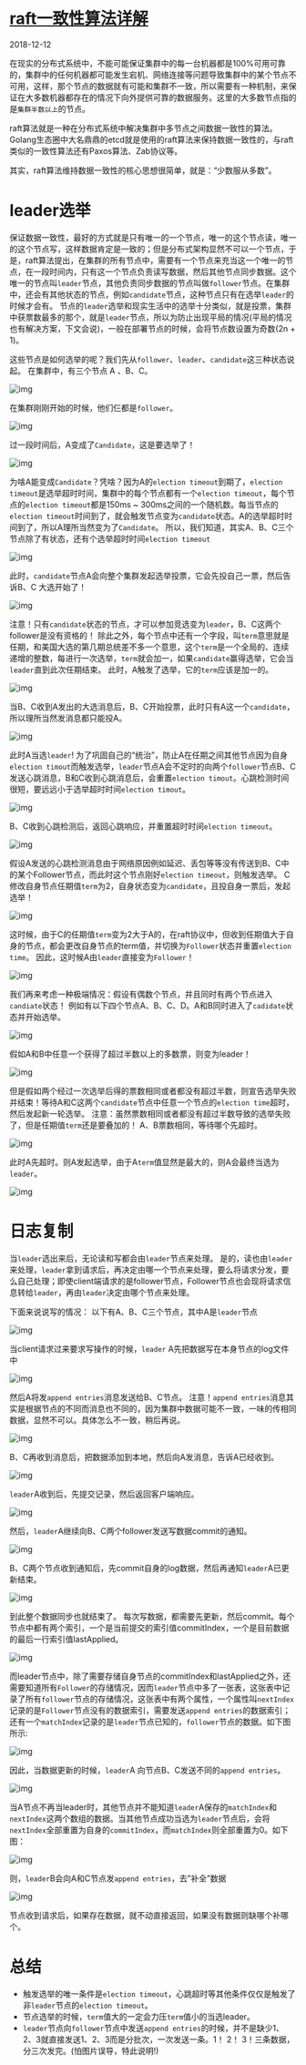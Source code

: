 # [raft一致性算法详解](https://i6448038.github.io/2018/12/12/raft/)

2018-12-12

在现实的分布式系统中，不能可能保证集群中的每一台机器都是100%可用可靠的，集群中的任何机器都可能发生宕机、网络连接等问题导致集群中的某个节点不可用，这样，那个节点的数据就有可能和集群不一致，所以需要有一种机制，来保证在大多数机器都存在的情况下向外提供可靠的数据服务。这里的大多数节点指的是`集群半数以上`的节点。

raft算法就是一种在分布式系统中解决集群中多节点之间数据一致性的算法。Golang生态圈中大名鼎鼎的etcd就是使用的raft算法来保持数据一致性的，与raft类似的一致性算法还有Paxos算法、Zab协议等。

其实，raft算法维持数据一致性的核心思想很简单，就是：“少数服从多数”。

# leader选举

保证数据一致性，最好的方式就是只有唯一的一个节点，唯一的这个节点读，唯一的这个节点写，这样数据肯定是一致的；但是分布式架构显然不可以一个节点，于是，raft算法提出，在集群的所有节点中，需要有一个节点来充当这一个唯一的节点，在一段时间内，只有这一个节点负责读写数据，然后其他节点同步数据。这个唯一的节点叫`leader`节点，其他负责同步数据的节点叫做`follower`节点。在集群中，还会有其他状态的节点，例如`candidate`节点，这种节点只有在选举`leader`的时候才会有。
节点的`leader`选举和现实生活中的选举十分类似，就是投票，集群中获票数最多的那个，就是`leader`节点，所以为防止出现平局的情况(平局的情况也有解决方案，下文会说)，一般在部署节点的时候，会将节点数设置为奇数(2n + 1)。

这些节点是如何选举的呢？我们先从`follower`、`leader`、`candidate`这三种状态说起。
在集群中，有三个节点 A 、B、C。

![img](https://i6448038.github.io/img/raft/1.jpeg)

在集群刚刚开始的时候，他们仨都是`follower`。

![img](https://i6448038.github.io/img/raft/2.jpeg)

过一段时间后，A变成了`Candidate`，这是要选举了！

![img](https://i6448038.github.io/img/raft/3.jpeg)

为啥A能变成`Candidate`？凭啥？因为A的`election timeout`到期了，`election timeout`是选举超时时间，集群中的每个节点都有一个`election timeout`，每个节点的`election timeout`都是150ms ~ 300ms之间的一个随机数。每当节点的`election timeout`时间到了，就会触发节点变为`candidate`状态。A的选举超时时间到了，所以A理所当然变为了`Candidate`。
所以，我们知道，其实A、B、C三个节点除了有状态，还有个选举超时时间`election timeout`

![img](https://i6448038.github.io/img/raft/4.jpeg)

此时，`candidate`节点A会向整个集群发起选举投票，它会先投自己一票，然后告诉B、C 大选开始了！

![img](https://i6448038.github.io/img/raft/5.jpeg)

注意！只有`candidate`状态的节点，才可以参加竞选变为`leader`，B、C这两个follower是没有资格的！
除此之外，每个节点中还有一个字段，叫`term`意思就是任期，和美国大选的第几期总统差不多一个意思，这个`term`是一个全局的、连续递增的整数，每进行一次选举，`term`就会加一，如果`candidate`赢得选举，它会当`leader`直到此次任期结束。
此时，A触发了选举，它的`term`应该是加一的。

![img](https://i6448038.github.io/img/raft/6.jpeg)

当B、C收到A发出的大选消息后，B、C开始投票，此时只有A这一个`candidate`，所以理所当然发消息都只能投A。

![img](https://i6448038.github.io/img/raft/7.jpeg)

此时A当选`leader`!
为了巩固自己的“统治”，防止A在任期之间其他节点因为自身`election timout`而触发选举，`leader`节点A会不定时的向两个`follower`节点B、C发送心跳消息，B和C收到心跳消息后，会重置`election timout`。心跳检测时间很短，要远远小于选举超时时间`election timout`。

![img](https://i6448038.github.io/img/raft/8.jpeg)

B、C收到心跳检测后，返回心跳响应，并重置超时时间`election timeout`。

![img](https://i6448038.github.io/img/raft/9.jpeg)

假设A发送的心跳检测消息由于网络原因例如延迟、丢包等等没有传送到B、C中的某个Follower节点，而此时这个节点刚好`election timeout`，则触发选举。
C修改自身节点任期值`term`为2，自身状态变为`candidate`，且投自身一票后，发起选举！

![img](https://i6448038.github.io/img/raft/10.jpeg)

这时候，由于C的任期值`term`变为2大于A的，在raft协议中，但收到任期值大于自身的节点，都会更改自身节点的term值，并切换为`Follower`状态并重置`election time`。
因此，这时候A由`leader`直接变为`Follower`！

![img](https://i6448038.github.io/img/raft/11.jpeg)

我们再来考虑一种极端情况：假设有偶数个节点，并且同时有两个节点进入`candiate`状态！
例如有以下四个节点A、B、C、D。A和B同时进入了`cadidate`状态并开始选举。

![img](https://i6448038.github.io/img/raft/12.jpeg)

假如A和B中任意一个获得了超过半数以上的多数票，则变为leader！

![img](https://i6448038.github.io/img/raft/13.jpeg)

但是假如两个经过一次选举后得的票数相同或者都没有超过半数，则宣告选举失败并结束！等待A和C这两个`candidate`节点中任意一个节点的`election time`超时，然后发起新一轮选举。
注意：虽然票数相同或者都没有超过半数导致的选举失败了，但是任期值`term`还是要叠加的！
A、B票数相同，等待哪个先超时。

![img](https://i6448038.github.io/img/raft/14.jpeg)

此时A先超时。则A发起选举，由于A`term`值显然是最大的，则A会最终当选为`leader`。

![img](https://i6448038.github.io/img/raft/15.jpeg)

# 日志复制

当`leader`选出来后，无论读和写都会由`leader`节点来处理。
是的，读也由`leader`来处理，`leader`拿到请求后，再决定由哪一个节点来处理，要么将请求分发，要么自己处理；即使client端请求的是follower节点，Follower节点也会现将请求信息转给`leader`，再由`leader`决定由哪个节点来处理。

下面来说说写的情况：
以下有A、B、C三个节点，其中A是`leader`节点

![img](https://i6448038.github.io/img/raft/16.jpeg)

当client请求过来要求写操作的时候，`leader` A先把数据写在本身节点的log文件中

![img](https://i6448038.github.io/img/raft/17.jpeg)

然后A将发`append entries`消息发送给B、C节点。
注意！`append entries`消息其实是根据节点的不同而消息也不同的，因为集群中数据可能不一致，一味的传相同数据，显然不可以。具体怎么不一致，稍后再说。

![img](https://i6448038.github.io/img/raft/18.jpeg)

B、C再收到消息后，把数据添加到本地，然后向A发消息，告诉A已经收到。

![img](https://i6448038.github.io/img/raft/19.jpeg)

`leader`A收到后，先提交记录，然后返回客户端响应。

![img](https://i6448038.github.io/img/raft/20.jpeg)

然后，`leader`A继续向B、C两个follower发送写数据commit的通知。

![img](https://i6448038.github.io/img/raft/21.jpeg)

B、C两个节点收到通知后，先commit自身的log数据，然后再通知`leader`A已更新结束。

![img](https://i6448038.github.io/img/raft/22.jpeg)

到此整个数据同步也就结束了。
每次写数据，都需要先更新，然后commit。每个节点中都有两个索引，一个是当前提交的索引值commitIndex，一个是目前数据的最后一行索引值lastApplied。

![img](https://i6448038.github.io/img/raft/23.jpeg)

而leader节点中，除了需要存储自身节点的commitIndex和lastApplied之外，还需要知道所有`Follower`的存储情况，因而`leader`节点中多了一张表，这张表中记录了所有`follower`节点的存储情况，这张表中有两个属性，一个属性叫`nextIndex`记录的是`Follower`节点没有的数据索引，需要发送`append entries`的数据索引；还有一个`matchIndex`记录的是`leader`节点已知的，`follower`节点的数据。如下图所示:

![img](https://i6448038.github.io/img/raft/24.jpeg)

因此，当数据更新的时候，`leader`A 向节点B、C发送不同的`append entries`。

![img](https://i6448038.github.io/img/raft/25.jpeg)

当A节点不再当leader时，其他节点并不能知道`leader`A保存的`matchIndex`和`nextIndex`这两个数组的数据。当其他节点成功当选为`leader`节点后，会将`nextIndex`全部重置为自身的`commitIndex`，而`matchIndex`则全部重置为0。如下图：

![img](https://i6448038.github.io/img/raft/26.jpeg)

则，`leader`B会向A和C节点发`append entries`，去”补全”数据

![img](https://i6448038.github.io/img/raft/27.jpeg)

节点收到请求后，如果存在数据，就不动直接返回，如果没有数据则缺哪个补哪个。

# 总结

- 触发选举的唯一条件是`election timeout`，心跳超时等其他条件仅仅是触发了非`leader`节点的`election timeout`。
- 节点选举的时候，`term`值大的一定会力压`term`值小的当选leader。
- `leader`节点向`follower`节点中发送`append entries`的时候，并不是缺少1、2、3就直接发送1、2、3而是分批次，一次发送一条。1！ 2！ 3！三条数据，分三次发完。(怕图片误导，特此说明!)